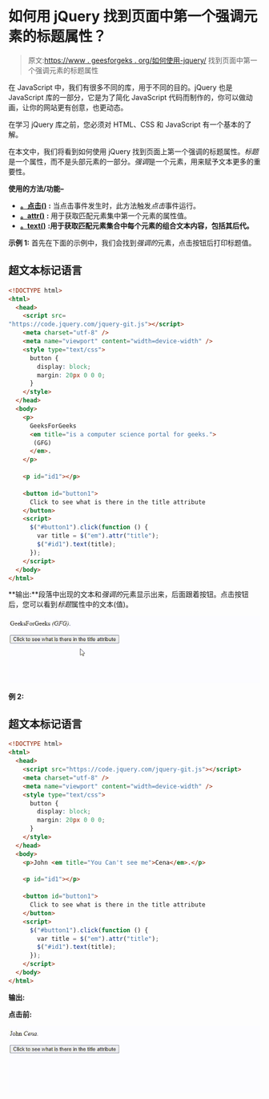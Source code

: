 # 如何用 jQuery 找到页面中第一个强调元素的标题属性？

> 原文:[https://www . geesforgeks . org/如何使用-jquery/](https://www.geeksforgeeks.org/how-to-find-the-title-attribute-of-the-first-emphasized-element-in-the-page-using-jquery/) 找到页面中第一个强调元素的标题属性

在 JavaScript 中，我们有很多不同的库，用于不同的目的。jQuery 也是 JavaScript 库的一部分，它是为了简化 JavaScript 代码而制作的，你可以做动画，让你的网站更有创意，也更动态。

在学习 jQuery 库之前，您必须对 HTML、CSS 和 JavaScript 有一个基本的了解。

在本文中，我们将看到如何使用 jQuery 找到页面上第一个强调的标题属性。*标题*是一个属性，而不是头部元素的一部分。*强调*是一个元素，用来赋予文本更多的重要性。

**使用的方法/功能–**

*   [**。点击()**](https://www.geeksforgeeks.org/jquery-click-with-examples/) **:** 当点击事件发生时，此方法触发*点击*事件运行。
*   [**。attr()**](https://www.geeksforgeeks.org/jquery-attr-method/) **:** 用于获取匹配元素集中第一个元素的属性值。
*   [**。text()**](https://www.geeksforgeeks.org/jquery-text-method/) **:用于获取匹配元素集合中每个元素的组合文本内容，包括其后代。**

**示例 1:** 首先在下面的示例中，我们会找到*强调的*元素，点击按钮后打印标题值。

## 超文本标记语言

```html
<!DOCTYPE html>
<html>
  <head>
    <script src=
"https://code.jquery.com/jquery-git.js"></script>
    <meta charset="utf-8" />
    <meta name="viewport" content="width=device-width" />
    <style type="text/css">
      button {
        display: block;
        margin: 20px 0 0 0;
      }
    </style>
  </head>
  <body>
    <p>
      GeeksForGeeks
      <em title="is a computer science portal for geeks.">
       (GFG)
      </em>.
    </p>

    <p id="id1"></p>

    <button id="button1">
      Click to see what is there in the title attribute
    </button>
    <script>
      $("#button1").click(function () {
        var title = $("em").attr("title");
        $("#id1").text(title);
      });
    </script>
  </body>
</html>
```

**输出:**段落中出现的文本和*强调的*元素显示出来，后面跟着按钮。点击按钮后，您可以看到*标题*属性中的文本(值)。

![](img/63a6bf30e4dacd9ce294b23a8729bca9.png)

**例 2:**

## 超文本标记语言

```html
<!DOCTYPE html>
<html>
  <head>
    <script src="https://code.jquery.com/jquery-git.js"></script>
    <meta charset="utf-8" />
    <meta name="viewport" content="width=device-width" />
    <style type="text/css">
      button {
        display: block;
        margin: 20px 0 0 0;
      }
    </style>
  </head>
  <body>
    <p>John <em title="You Can't see me">Cena</em>.</p>

    <p id="id1"></p>

    <button id="button1">
      Click to see what is there in the title attribute
    </button>
    <script>
      $("#button1").click(function () {
        var title = $("em").attr("title");
        $("#id1").text(title);
      });
    </script>
  </body>
</html>
```

**输出:**

**点击前:**

![](img/1c048c70b93558f361a542b5d29701c6.png)